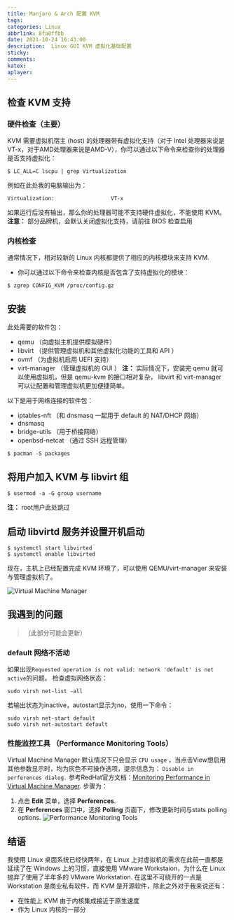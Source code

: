 ```yaml
---
title: Manjaro & Arch 配置 KVM
tags: 
categories: Linux
abbrlink: 8fa8ffbb
date: 2021-10-24 16:43:00
description:  Linux GUI KVM 虚拟化基础配置
sticky: 
comments:
katex: 
aplayer: 
---
```


## 检查 KVM 支持
### 硬件检查（主要）
KVM 需要虚拟机宿主 (host) 的处理器带有虚拟化支持（对于 Intel 处理器来说是VT-x，对于AMD处理器来说是AMD-V），你可以通过以下命令来检查你的处理器是否支持虚拟化： 
```shell
$ LC_ALL=C lscpu | grep Virtualization
```
例如在此处我的电脑输出为：
```shell
Virtualization:                  VT-x
```
如果运行后没有输出，那么你的处理器可能不支持硬件虚拟化，不能使用 KVM。
**注意：** 部分品牌机，会默认关闭虚拟化支持，请前往 BIOS 检查启用

<!--more-->

### 内核检查
通常情况下，相对较新的 Linux 内核都提供了相应的内核模块来支持 KVM.

- 你可以通过以下命令来检查内核是否包含了支持虚拟化的模块：
```
$ zgrep CONFIG_KVM /proc/config.gz
```

## 安装
此处需要的软件包：
- qemu （向虚拟主机提供模拟硬件）
- libvirt （提供管理虚拟机和其他虚拟化功能的工具和 API ）
- ovmf （为虚拟机启用 UEFI 支持）
- virt-manager （管理虚拟机的 GUI ）
**注：** 实际情况下，安装完 qemu 就可以使用虚拟机，但是 qemu-kvm 的接口相对复杂， libvirt 和 virt-manager 可以让配置和管理虚拟机更加便捷简单。

以下是用于网络连接的软件包：
- iptables-nft （和 dnsmasq 一起用于 default 的 NAT/DHCP 网络）
- dnsmasq 
- bridge-utils （用于桥接网络）
- openbsd-netcat （通过 SSH 远程管理）

```
$ pacman -S packages
```
## 将用户加入 KVM 与 libvirt 组
```
$ usermod -a -G group username
```
**注：** root用户此处跳过

## 启动 libvirtd 服务并设置开机启动
```shell
$ systemctl start libvirted
$ systemctl enable libvirted
```
现在，主机上已经配置完成 KVM 环境了，可以使用 QEMU/virt-manager 来安装与管理虚拟机了。

![Virtual Machine Manager](/img/posts/manjaro-and-arch-configuration-kvm.webp)

## 我遇到的问题

> （此部分可能会更新）

### default 网络不活动
如果出现`Requested operation is not valid: network 'default' is not active`的问题。
检查虚拟网络状态：
```shell
sudo virsh net-list -all
```
若输出状态为inactive，autostart显示为no，使用一下命令：
```shell
sudo virsh net-start default
sudo virsh net-autostart default
```

### 性能监控工具 （Performance Monitoring Tools）
Virtual Machine Manager 默认情况下只会显示 `CPU usage` ，当点击View想启用其他参数显示时，均为灰色不可操作选项，提示信息为： `Disable in perferences dialog.` 参考RedHat官方文档：[Monitoring Performance in Virtual Machine Manager](https://access.redhat.com/documentation/en-us/red_hat_enterprise_linux/7/html/virtualization_tuning_and_optimization_guide/sect-virtualization_tuning_optimization_guide-monitoring_in_virt_manager). 
步骤为：

1. 点击 **Edit** 菜单，选择 **Perferences**.
2. 在 **Perferences** 窗口中，选择 **Polling** 页面下，修改更新时间与stats polling options.
![Performance Monitoring Tools](/img/posts/manjaro-and-arch-configuration-kvm-Performance-Monitoring-Tools.webp)

## 结语

我使用 Linux 桌面系统已经快两年，在 Linux 上对虚拟机的需求在此前一直都是延续了在 Windows 上的习惯，直接使用 VMware Workstaion，为什么在 Linux 抛弃了使用了半年多的 VMware Workstation.
在这里不可绕开的一点是 Workstation 是商业私有软件，而 KVM 是开源软件，除此之外对于我来说还有：

- 在性能上 KVM 由于内核集成接近于原生速度
- 作为 Linux 内核的一部分

